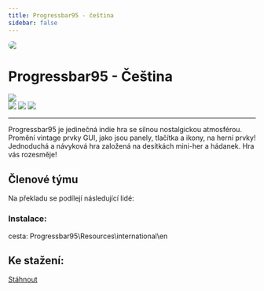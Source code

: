 ```yaml
---
title: Progressbar95 - čeština
sidebar: false
---
```

<script setup lang="ts">
const people = {
  lead: [
    { name: "MikeCZ", role: "Vedení projektu"}
  ]
};
</script>

<div style="border-radius: 16px; overflow: hidden; margin-bottom: 16px;">
  <img src="https://i.imgur.com/xRpbY8J.jpg">
</div>

# Progressbar95 - Čeština

![](https://img.shields.io/badge/přeloženo-100%25-darkgreen?style=for-the-badge)<br>
![](https://img.shields.io/badge/herní%20klient-Steam-grey?style=for-the-badge) 
![](https://img.shields.io/badge/verze%20hry-aktuální-grey?style=for-the-badge) 
![](https://img.shields.io/badge/verze%20překladu-2024/02/22-grey?style=for-the-badge)

------------
Progressbar95 je jedinečná indie hra se silnou nostalgickou atmosférou. Promění vintage prvky GUI, jako jsou panely, tlačítka a ikony, na herní prvky! Jednoduchá a návyková hra založená na desítkách mini-her a hádanek. Hra vás rozesměje!

## Členové týmu

Na překladu se podílejí následující lidé:

<PTeamMembers :members="people.lead" />

<PTeamMembers :members="people.l10n" />

<PTeamMembers :members="people.support" />

<PTeamMembers :members="people.partners" />

### Instalace:
cesta: Progressbar95\Resources\international\en <br />

## Ke stažení:
[Stáhnout](https://www.dropbox.com/sh/d26pxc72en77ipg/AAAV0iAZKVGZrmA9-wyyEaXKa?dl=0)


<div class="giscus" />













